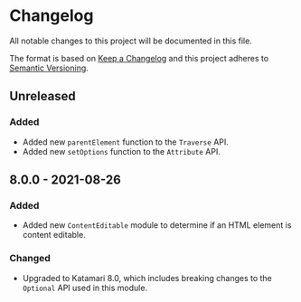 # Changelog
All notable changes to this project will be documented in this file.

The format is based on [Keep a Changelog](http://keepachangelog.com/en/1.0.0/)
and this project adheres to [Semantic Versioning](http://semver.org/spec/v2.0.0.html).

## Unreleased

### Added
- Added new `parentElement` function to the `Traverse` API.
- Added new `setOptions` function to the `Attribute` API.

## 8.0.0 - 2021-08-26

### Added
- Added new `ContentEditable` module to determine if an HTML element is content editable.

### Changed
- Upgraded to Katamari 8.0, which includes breaking changes to the `Optional` API used in this module.
